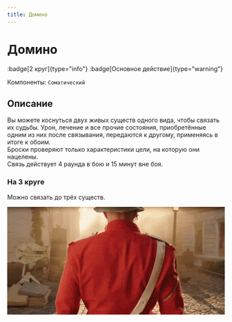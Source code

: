 ```yaml
---
title: Домино
---
```


# Домино

:badge[2 круг]{type="info"} :badge[Основное действие]{type="warning"}

Компоненты: `Соматический`

## Описание

Вы можете коснуться двух живых существ одного вида, чтобы связать их судьбы. Урон, лечение и все прочие состояния, приобретённые одним из них после связывания, передаются к другому, применяясь в итоге к обоим.  
Броски проверяют только характеристики цели, на которую они нацелены.  
Связь действует 4 раунда в бою и 15 минут вне боя.

### На 3 круге
Можно связать до трёх существ.

![Иллюстрация: домино](/img/spells/domino.gif)